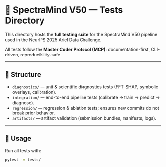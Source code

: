 # 🧪 SpectraMind V50 — Tests Directory

This directory hosts the **full testing suite** for the SpectraMind V50 pipeline used in the NeurIPS 2025 Ariel Data Challenge.  

All tests follow the **Master Coder Protocol (MCP)**: documentation-first, CLI-driven, reproducibility-safe.  

---

## 📂 Structure

- `diagnostics/` — unit & scientific diagnostics tests (FFT, SHAP, symbolic overlays, calibration).
- `integration/` — end-to-end pipeline tests (calibrate → train → predict → diagnose).
- `regression/` — regression & ablation tests; ensures new commits do not break prior behavior.
- `artifacts/` — artifact validation (submission bundles, manifests, logs).

---

## 🧭 Usage

Run all tests with:

```bash
pytest -v tests/